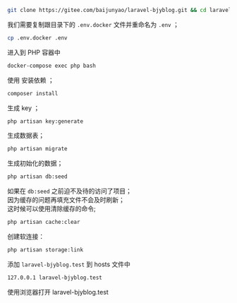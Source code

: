 ```bash
git clone https://gitee.com/baijunyao/laravel-bjyblog.git && cd laravel-bjyblog 
```
我们需要复制跟目录下的 `.env.docker` 文件并重命名为 `.env` ；  
```bash  
cp .env.docker .env  
```  
进入到 PHP 容器中
```bash
docker-compose exec php bash
```
使用 安装依赖 ；  
```bash  
composer install  
```  
生成 key ；  
```bash  
php artisan key:generate  
```  
生成数据表；  
```bash  
php artisan migrate  
```  
生成初始化的数据；  
```bash  
php artisan db:seed  
```  
如果在 `db:seed` 之前迫不及待的访问了项目；  
因为缓存的问题再填充文件不会及时刷新；  
这时候可以使用清除缓存的命令;  
```bash
php artisan cache:clear
```
创建软连接：
```bash
php artisan storage:link
```
添加 `laravel-bjyblog.test` 到 hosts 文件中
```bash
127.0.0.1 laravel-bjyblog.test
```
使用浏览器打开 laravel-bjyblog.test
